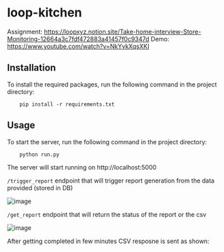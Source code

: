 # loop-kitchen

Assignment: https://loopxyz.notion.site/Take-home-interview-Store-Monitoring-12664a3c7fdf472883a41457f0c9347d
Demo: https://www.youtube.com/watch?v=NkYvkXqsXKI

## Installation 

To install the required packages, run the following command in the project directory:
```
    pip install -r requirements.txt
```

## Usage

To start the server, run the following command in the project directory:
```
    python run.py

```

The server will start running on http://localhost:5000


`/trigger_report` endpoint that will trigger report generation from the data provided (stored in DB)

![image](https://github.com/kuspia/loop-kitchen/assets/63403330/e1656a03-b4a5-4d3d-b7db-60f19335874e)

`/get_report` endpoint that will return the status of the report or the csv

![image](https://github.com/kuspia/loop-kitchen/assets/63403330/0b2c7dd2-2432-40a0-86df-dfa8105da25b)

After getting completed in few minutes CSV resposne is sent as shown:
